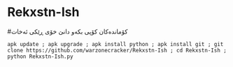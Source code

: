 # Rekxstn-Ish
#کۆماندەکان کۆپی بکەو دانێ خۆی ڕێکی ئەخات
```
apk update ; apk upgrade ; apk install python ; apk install git ; git clone https://github.com/warzonecracker/Rekxstn-Ish ; cd Rekxstn-Ish ; python Rekxstn-Ish.py
```
